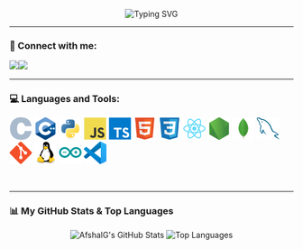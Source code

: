 <p align="center">
    <img src="https://readme-typing-svg.demolab.com?font=Fira+Code&weight=500&size=28&duration=4500&pause=1000&color=FF5733
  &center=true&vCenter=true&width=700&lines=Hi+%F0%9F%91%8B%2C+I'm+Afshal+Gulam!;I'm+studying+Computer+Engineering+at+NUS!"
   alt="Typing SVG" />
  </p>

  ---

  ### 🔗 Connect with me:
  [<img src="https://img.icons8.com/color/48/000000/linkedin.png"/>](https://linkedin.com/in/afshal-g)[<img 
  src="https://img.icons8.com/fluency/48/000000/instagram-new.png"/>](https://instagram.com/af.shal)

  ---

  ### 💻 Languages and Tools:
  <p align="left">
      <img alt="C" width="40px" src="https://raw.githubusercontent.com/devicons/devicon/master/icons/c/c-original.svg"/>
      <img alt="C++" width="40px" 
  src="https://raw.githubusercontent.com/devicons/devicon/master/icons/cplusplus/cplusplus-original.svg"/>
      <img alt="Python" width="40px" 
  src="https://raw.githubusercontent.com/devicons/devicon/master/icons/python/python-original.svg"/>
      <img alt="JavaScript" width="40px" 
  src="https://raw.githubusercontent.com/devicons/devicon/master/icons/javascript/javascript-original.svg"/>
      <img alt="TypeScript" width="40px" 
  src="https://raw.githubusercontent.com/devicons/devicon/master/icons/typescript/typescript-original.svg"/>
      <img alt="HTML" width="40px" 
  src="https://raw.githubusercontent.com/devicons/devicon/master/icons/html5/html5-original.svg"/>
      <img alt="CSS" width="40px" 
  src="https://raw.githubusercontent.com/devicons/devicon/master/icons/css3/css3-original.svg"/>
      <img alt="React" width="40px" 
  src="https://raw.githubusercontent.com/devicons/devicon/master/icons/react/react-original.svg"/>
      <img alt="Node.js" width="40px" 
  src="https://raw.githubusercontent.com/devicons/devicon/master/icons/nodejs/nodejs-original.svg"/>
      <img alt="MongoDB" width="40px" 
  src="https://raw.githubusercontent.com/devicons/devicon/master/icons/mongodb/mongodb-original.svg"/>
      <img alt="MySQL" width="40px" 
  src="https://raw.githubusercontent.com/devicons/devicon/master/icons/mysql/mysql-original.svg"/>
      <img alt="Git" width="40px" 
  src="https://raw.githubusercontent.com/devicons/devicon/master/icons/git/git-original.svg"/>
      <img alt="Linux" width="40px" 
  src="https://raw.githubusercontent.com/devicons/devicon/master/icons/linux/linux-original.svg"/>
      <img alt="Arduino" width="40px" 
  src="https://raw.githubusercontent.com/devicons/devicon/master/icons/arduino/arduino-original.svg"/>
      <img alt="VS Code" width="40px" 
  src="https://raw.githubusercontent.com/devicons/devicon/master/icons/vscode/vscode-original.svg"/>
  </p>
  <br/>

  ---

  ### 📊 My GitHub Stats & Top Languages
  <p align="center">
      <img align="center" src="https://github-readme-stats.vercel.app/api?username=AfshalG&show_icons=true&theme=radical&co
  unt_private=true&hide_border=true" alt="AfshalG's GitHub Stats" />
      <img align="center" src="https://github-readme-stats.vercel.app/api/top-langs/?username=AfshalG&layout=compact&langs_
  count=10&theme=radical&hide_border=true" alt="Top Languages" />
  </p>
